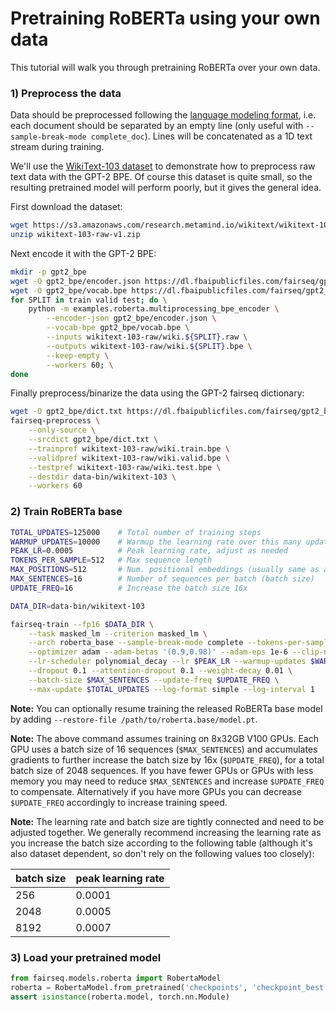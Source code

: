 # Pretraining RoBERTa using your own data

This tutorial will walk you through pretraining RoBERTa over your own data.

### 1) Preprocess the data

Data should be preprocessed following the [language modeling format](/examples/language_model), i.e. each document should be separated by an empty line (only useful with `--sample-break-mode complete_doc`). Lines will be concatenated as a 1D text stream during training.

We'll use the [WikiText-103 dataset](https://www.salesforce.com/products/einstein/ai-research/the-wikitext-dependency-language-modeling-dataset/)
to demonstrate how to preprocess raw text data with the GPT-2 BPE. Of course
this dataset is quite small, so the resulting pretrained model will perform
poorly, but it gives the general idea.

First download the dataset:
```bash
wget https://s3.amazonaws.com/research.metamind.io/wikitext/wikitext-103-raw-v1.zip
unzip wikitext-103-raw-v1.zip
```

Next encode it with the GPT-2 BPE:
```bash
mkdir -p gpt2_bpe
wget -O gpt2_bpe/encoder.json https://dl.fbaipublicfiles.com/fairseq/gpt2_bpe/encoder.json
wget -O gpt2_bpe/vocab.bpe https://dl.fbaipublicfiles.com/fairseq/gpt2_bpe/vocab.bpe
for SPLIT in train valid test; do \
    python -m examples.roberta.multiprocessing_bpe_encoder \
        --encoder-json gpt2_bpe/encoder.json \
        --vocab-bpe gpt2_bpe/vocab.bpe \
        --inputs wikitext-103-raw/wiki.${SPLIT}.raw \
        --outputs wikitext-103-raw/wiki.${SPLIT}.bpe \
        --keep-empty \
        --workers 60; \
done
```

Finally preprocess/binarize the data using the GPT-2 fairseq dictionary:
```bash
wget -O gpt2_bpe/dict.txt https://dl.fbaipublicfiles.com/fairseq/gpt2_bpe/dict.txt
fairseq-preprocess \
    --only-source \
    --srcdict gpt2_bpe/dict.txt \
    --trainpref wikitext-103-raw/wiki.train.bpe \
    --validpref wikitext-103-raw/wiki.valid.bpe \
    --testpref wikitext-103-raw/wiki.test.bpe \
    --destdir data-bin/wikitext-103 \
    --workers 60
```

### 2) Train RoBERTa base
```bash
TOTAL_UPDATES=125000    # Total number of training steps
WARMUP_UPDATES=10000    # Warmup the learning rate over this many updates
PEAK_LR=0.0005          # Peak learning rate, adjust as needed
TOKENS_PER_SAMPLE=512   # Max sequence length
MAX_POSITIONS=512       # Num. positional embeddings (usually same as above)
MAX_SENTENCES=16        # Number of sequences per batch (batch size)
UPDATE_FREQ=16          # Increase the batch size 16x

DATA_DIR=data-bin/wikitext-103

fairseq-train --fp16 $DATA_DIR \
    --task masked_lm --criterion masked_lm \
    --arch roberta_base --sample-break-mode complete --tokens-per-sample $TOKENS_PER_SAMPLE \
    --optimizer adam --adam-betas '(0.9,0.98)' --adam-eps 1e-6 --clip-norm 0.0 \
    --lr-scheduler polynomial_decay --lr $PEAK_LR --warmup-updates $WARMUP_UPDATES --total-num-update $TOTAL_UPDATES \
    --dropout 0.1 --attention-dropout 0.1 --weight-decay 0.01 \
    --batch-size $MAX_SENTENCES --update-freq $UPDATE_FREQ \
    --max-update $TOTAL_UPDATES --log-format simple --log-interval 1
```

**Note:** You can optionally resume training the released RoBERTa base model by
adding `--restore-file /path/to/roberta.base/model.pt`.

**Note:** The above command assumes training on 8x32GB V100 GPUs. Each GPU uses
a batch size of 16 sequences (`$MAX_SENTENCES`) and accumulates gradients to
further increase the batch size by 16x (`$UPDATE_FREQ`), for a total batch size
of 2048 sequences. If you have fewer GPUs or GPUs with less memory you may need
to reduce `$MAX_SENTENCES` and increase `$UPDATE_FREQ` to compensate.
Alternatively if you have more GPUs you can decrease `$UPDATE_FREQ` accordingly
to increase training speed.

**Note:** The learning rate and batch size are tightly connected and need to be
adjusted together. We generally recommend increasing the learning rate as you
increase the batch size according to the following table (although it's also
dataset dependent, so don't rely on the following values too closely):

batch size | peak learning rate
---|---
256 | 0.0001
2048 | 0.0005
8192 | 0.0007

### 3) Load your pretrained model
```python
from fairseq.models.roberta import RobertaModel
roberta = RobertaModel.from_pretrained('checkpoints', 'checkpoint_best.pt', 'path/to/data')
assert isinstance(roberta.model, torch.nn.Module)
```
